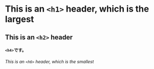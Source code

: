 # This is an `<h1>` header, which is the largest

## This is an `<h2>` header

#### `<h4>`です。

###### This is an `<h6>` header, which is the smallest
